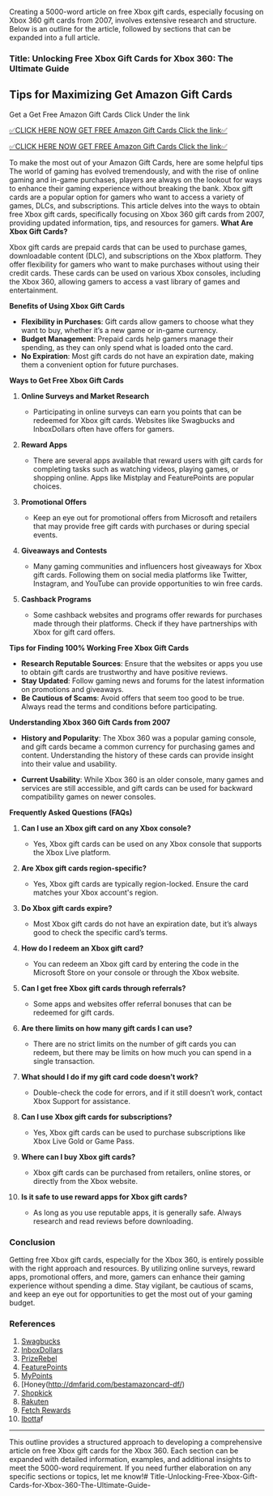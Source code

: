 Creating a 5000-word article on free Xbox gift cards, especially focusing on Xbox 360 gift cards from 2007, involves extensive research and structure. Below is an outline for the article, followed by sections that can be expanded into a full article. 
### Title: Unlocking Free Xbox Gift Cards for Xbox 360: The Ultimate Guide
## Tips for Maximizing  Get Amazon Gift Cards

Get a  Get Free Amazon Gift Cards Click Under the link

[✅CLICK HERE NOW GET FREE Amazon Gift Cards Click the link✅](http://dmfarid.com/bestamazoncard-df//)

[✅CLICK HERE 
NOW GET FREE Amazon Gift Cards Click the link✅](http://dmfarid.com/bestamazoncard-df/)

To make the most out of your Amazon Gift Cards,
here are some helpful tips
The world of gaming has evolved tremendously, and with the rise of online gaming and in-game purchases, players are always on the lookout for ways to enhance their gaming experience without breaking the bank. Xbox gift cards are a popular option for gamers who want to access a variety of games, DLCs, and subscriptions. This article delves into the ways to obtain free Xbox gift cards, specifically focusing on Xbox 360 gift cards from 2007, providing updated information, tips, and resources for gamers. 
**What Are Xbox Gift Cards?**

Xbox gift cards are prepaid cards that can be used to purchase games, downloadable content (DLC), and subscriptions on the Xbox platform. They offer flexibility for gamers who want to make purchases without using their credit cards. These cards can be used on various Xbox consoles, including the Xbox 360, allowing gamers to access a vast library of games and entertainment.

**Benefits of Using Xbox Gift Cards**

- **Flexibility in Purchases**: Gift cards allow gamers to choose what they want to buy, whether it’s a new game or in-game currency.
- **Budget Management**: Prepaid cards help gamers manage their spending, as they can only spend what is loaded onto the card.
- **No Expiration**: Most gift cards do not have an expiration date, making them a convenient option for future purchases.

**Ways to Get Free Xbox Gift Cards**

1. **Online Surveys and Market Research**
   - Participating in online surveys can earn you points that can be redeemed for Xbox gift cards. Websites like Swagbucks and InboxDollars often have offers for gamers.

2. **Reward Apps**
   - There are several apps available that reward users with gift cards for completing tasks such as watching videos, playing games, or shopping online. Apps like Mistplay and FeaturePoints are popular choices.

3. **Promotional Offers**
   - Keep an eye out for promotional offers from Microsoft and retailers that may provide free gift cards with purchases or during special events.

4. **Giveaways and Contests**
   - Many gaming communities and influencers host giveaways for Xbox gift cards. Following them on social media platforms like Twitter, Instagram, and YouTube can provide opportunities to win free cards.

5. **Cashback Programs**
   - Some cashback websites and programs offer rewards for purchases made through their platforms. Check if they have partnerships with Xbox for gift card offers.

**Tips for Finding 100% Working Free Xbox Gift Cards**

- **Research Reputable Sources**: Ensure that the websites or apps you use to obtain gift cards are trustworthy and have positive reviews.
- **Stay Updated**: Follow gaming news and forums for the latest information on promotions and giveaways.
- **Be Cautious of Scams**: Avoid offers that seem too good to be true. Always read the terms and conditions before participating.

**Understanding Xbox 360 Gift Cards from 2007**

- **History and Popularity**: The Xbox 360 was a popular gaming console, and gift cards became a common currency for purchasing games and content. Understanding the history of these cards can provide insight into their value and usability.

- **Current Usability**: While Xbox 360 is an older console, many games and services are still accessible, and gift cards can be used for backward compatibility games on newer consoles.

**Frequently Asked Questions (FAQs)**

1. **Can I use an Xbox gift card on any Xbox console?**
   - Yes, Xbox gift cards can be used on any Xbox console that supports the Xbox Live platform.

2. **Are Xbox gift cards region-specific?**
   - Yes, Xbox gift cards are typically region-locked. Ensure the card matches your Xbox account's region.

3. **Do Xbox gift cards expire?**
   - Most Xbox gift cards do not have an expiration date, but it’s always good to check the specific card’s terms.

4. **How do I redeem an Xbox gift card?**
   - You can redeem an Xbox gift card by entering the code in the Microsoft Store on your console or through the Xbox website.

5. **Can I get free Xbox gift cards through referrals?**
   - Some apps and websites offer referral bonuses that can be redeemed for gift cards.

6. **Are there limits on how many gift cards I can use?**
   - There are no strict limits on the number of gift cards you can redeem, but there may be limits on how much you can spend in a single transaction.

7. **What should I do if my gift card code doesn’t work?**
   - Double-check the code for errors, and if it still doesn’t work, contact Xbox Support for assistance.

8. **Can I use Xbox gift cards for subscriptions?**
   - Yes, Xbox gift cards can be used to purchase subscriptions like Xbox Live Gold or Game Pass.

9. **Where can I buy Xbox gift cards?**
   - Xbox gift cards can be purchased from retailers, online stores, or directly from the Xbox website.

10. **Is it safe to use reward apps for Xbox gift cards?**
    - As long as you use reputable apps, it is generally safe. Always research and read reviews before downloading.

### Conclusion

Getting free Xbox gift cards, especially for the Xbox 360, is entirely possible with the right approach and resources. By utilizing online surveys, reward apps, promotional offers, and more, gamers can enhance their gaming experience without spending a dime. Stay vigilant, be cautious of scams, and keep an eye out for opportunities to get the most out of your gaming budget.

### References
1. [Swagbucks](http://dmfarid.com/bestamazoncard-df/)
2. [InboxDollars](http://dmfarid.com/bestamazoncard-df/)
3. [PrizeRebel](http://dmfarid.com/bestamazoncard-df/)
4. [FeaturePoints](http://dmfarid.com/bestamazoncard-df/)
5. [MyPoints](http://dmfarid.com/bestamazoncard-df/)
6. [Honey(http://dmfarid.com/bestamazoncard-df/)
7. [Shopkick](http://dmfarid.com/bestamazoncard-df/)
8. [Rakuten](http://dmfarid.com/bestamazoncard-df/)
9. [Fetch Rewards](http://dmfarid.com/bestamazoncard-df/)
10. [Ibotta](http://dmfarid.com/bestamazoncard-d/)f

---

This outline provides a structured approach to developing a comprehensive article on free Xbox gift cards for the Xbox 360. Each section can be expanded with detailed information, examples, and additional insights to meet the 5000-word requirement. If you need further elaboration on any specific sections or topics, let me know!# Title-Unlocking-Free-Xbox-Gift-Cards-for-Xbox-360-The-Ultimate-Guide-
